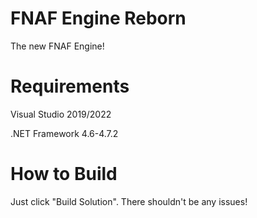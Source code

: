 # FNAF Engine Reborn
The new FNAF Engine!

# Requirements
Visual Studio 2019/2022

.NET Framework 4.6-4.7.2

# How to Build

Just click "Build Solution". There shouldn't be any issues!
